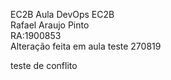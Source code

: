 EC2B
Aula DevOps EC2B<br/>
Rafael Araujo Pinto<br/>
RA:1900853<br/>
Alteração feita em aula teste 270819

teste de conflito
